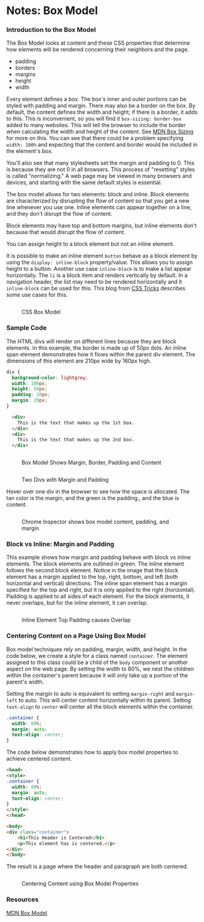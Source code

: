 # Notes: Box Model

### Introduction to the Box Model

The Box Model looks at content and these CSS properties that determine how elements will be rendered concerning their neighbors and the page.

* padding
* borders
* margins
* height
* width

Every element defines a box. The box's inner and outer portions can be styled with padding and margin. There may also be a border on the box. By default, the content defines the width and height; if there is a border, it adds to this. This is inconvenient, so you will find it `box-sizing: border-box` added to many websites. This will tell the browser to include the border when calculating the width and height of the content. See [MDN Box Sizing](https://developer.mozilla.org/en-US/docs/Web/CSS/box-sizing) for more on this. You can see that there could be a problem specifying `width: 100%` and expecting that the content and border would be included in the element's box.

You'll also see that many stylesheets set the margin and padding to 0. This is because they are not 0 in all browsers. This process of "resetting" styles is called "normalizing." A web page may be viewed in many browsers and devices, and starting with the same default styles is essential.

The box model allows for two elements: block and inline. Block elements are characterized by disrupting the flow of content so that you get a new line whenever you use one. Inline elements can appear together on a line, and they don't disrupt the flow of content.

Block elements may have top and bottom margins, but inline elements don't because that would disrupt the flow of content.

You can assign height to a block element but not an inline element.

It is possible to make an inline element  `button` behave as a block element by using the `display: inline-block` property/value. This allows you to assign height to a button. Another use case  `inline-block` is to make a list appear horizontally. The `li` is a block item and renders vertically by default. In a navigation header, the list may need to be rendered horizontally and it `inline-block` can be used for this. This blog from [CSS Tricks](https://css-tricks.com/when-do-you-use-inline-block/) describes some use cases for this.

<figure><img src="../../.gitbook/assets/image (9).png" alt=""><figcaption><p>CSS Box Model</p></figcaption></figure>

### Sample Code

The HTML divs will render on different lines because they are block elements.  In this example, the border is made up of 50px dots.  An inline span element demonstrates how it flows within the parent div element. The dimensions of this element are 210px wide by 160px high.&#x20;

```css
div {
  background-color: lightgrey;
  width: 100px;
  height: 50px;
  padding: 20px;
  margin: 20px;
}
```

```html
  <div>
    This is the text that makes up the 1st box.
  </div>
  <div>
    This is the text that makes up the 2nd box.
  </div>
```

<figure><img src="../../.gitbook/assets/image (14).png" alt=""><figcaption><p>Box Model Shows Margin, Border, Padding and Content</p></figcaption></figure>



<figure><img src="../../.gitbook/assets/image (13).png" alt=""><figcaption><p>Two Divs with Margin and Padding</p></figcaption></figure>

Hover over one div in the browser to see how the space is allocated.  The tan color is the margin, and the green is the padding., and the blue is content.

<figure><img src="../../.gitbook/assets/image (15).png" alt=""><figcaption><p>Chrome Inspector shows box model content, padding, and  margin</p></figcaption></figure>

### Block vs Inline: Margin and Padding

This example shows how margin and padding behave with block vs inline elements.  The block elements are outlined in green.  The inline element follows the second block element.  Notice in the image that the block element has a margin applied to the top, right, bottom, and left (both horizontal and vertical) directions.  The inline span element has a margin specified for the top and right, but it is only applied to the right (horizontal).  Padding is applied to all sides of each element.  For the block elements, it never overlaps, but for the inline element, it can overlap.

<figure><img src="../../.gitbook/assets/image (2) (1).png" alt=""><figcaption><p>Inline Element Top Padding causes Overlap</p></figcaption></figure>

### Centering Content on a Page Using Box Model

Box model techniques rely on padding, margin, width, and height.  In the code below, we create a style for a class named `container`.  The element assigned to this class could be a child of the `body` component or another aspect on the web page.  By setting the width to  80%, we nest the children within the container's parent because it will only take up a portion of the parent's width.

Setting the margin to auto is equivalent to setting `margin-right` and `margin-left` to auto.  This will center content horizontally within its parent.  Setting `text-align` to `center` will center all the block elements within the container.

```css
.container {
  width: 80%;
  margin: auto;
  text-align: center;
}
```

The code below demonstrates how to apply box model properties to achieve centered content.

```html
<head>
<style>
.container {
  width: 80%;
  margin: auto;
  text-align: center;
}
</style>
</head>

<body>
<div class="container">
    <h1>This Header is Centered</h1>
    <p>This element has is centered.</p>
</div>
</body>
```

The result is a page where the header and paragraph are both centered.

<figure><img src="../../.gitbook/assets/image (34).png" alt=""><figcaption><p>Centering Content using Box Model Properties</p></figcaption></figure>

### Resources

[MDN Box Model](https://developer.mozilla.org/en-US/docs/Learn/CSS/Building\_blocks/The\_box\_model)
